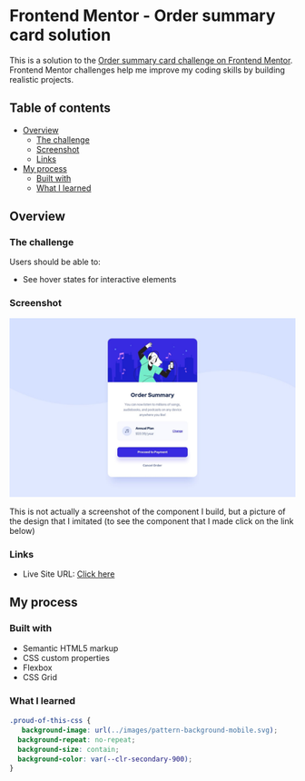 # Frontend Mentor - Order summary card solution

This is a solution to the [Order summary card challenge on Frontend Mentor](https://www.frontendmentor.io/challenges/order-summary-component-QlPmajDUj). Frontend Mentor challenges help me improve my coding skills by building realistic projects. 

## Table of contents

- [Overview](#overview)
  - [The challenge](#the-challenge)
  - [Screenshot](#screenshot)
  - [Links](#links)
- [My process](#my-process)
  - [Built with](#built-with)
  - [What I learned](#what-i-learned)





## Overview

### The challenge

Users should be able to:

- See hover states for interactive elements

### Screenshot

![](./design/desktop-design.jpg)

This is not actually a screenshot of the component I build, but a picture of the design that I imitated (to see the component that I made click on the link below)

### Links


- Live Site URL: [Click here](https://order-card.onrender.com)

## My process

### Built with

- Semantic HTML5 markup
- CSS custom properties
- Flexbox
- CSS Grid


### What I learned




```css
.proud-of-this-css {
   background-image: url(../images/pattern-background-mobile.svg);
  background-repeat: no-repeat;
  background-size: contain;
  background-color: var(--clr-secondary-900);
}
```








